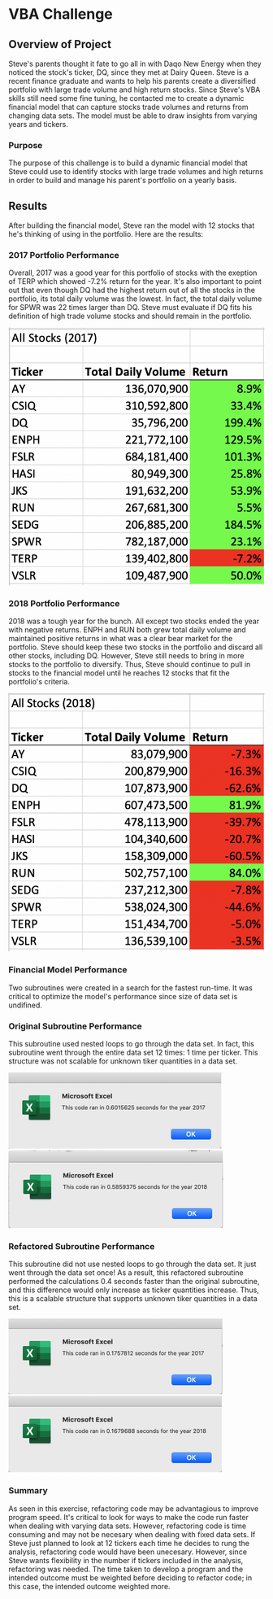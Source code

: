 # VBA Challenge

## Overview of Project
Steve's parents thought it fate to go all in with Daqo New Energy when they noticed the stock's ticker, DQ, since they met at Dairy Queen. Steve is a recent finance graduate and wants to help his parents create a diversified portfolio with large trade volume and high return stocks. Since Steve's VBA skills still need some fine tuning, he contacted me to create a dynamic financial model that can capture stocks trade volumes and returns from changing data sets. The model must be able to draw insights from varying years and tickers.  

### Purpose
The purpose of this challenge is to build a dynamic financial model that Steve could use to identify stocks with large trade volumes and high returns in order to build and manage his parent's portfolio on a yearly basis. 

## Results
After building the financial model, Steve ran the model with 12 stocks that he's thinking of using in the portfolio. Here are the results: 

### 2017 Portfolio Performance
Overall, 2017 was a good year for this portfolio of stocks with the exeption of TERP which showed -7.2% return for the year. It's also important to point out that even though DQ had the highest return out of all the stocks in the portfolio, its total daily volume was the lowest. In fact, the total daily volume for SPWR was 22 times larger than DQ. Steve must evaluate if DQ fits his definition of high trade volume stocks and should remain in the portfolio. 

![](AllStocks_2017.png)

### 2018 Portfolio Performance 
2018 was a tough year for the bunch. All except two stocks ended the year with negative returns. ENPH and RUN both grew total daily volume and maintained positive returns in what was a clear bear market for the portfolio. Steve should keep these two stocks in the portfolio and discard all other stocks, including DQ. However, Steve still needs to bring in more stocks to the portfolio to diversify. Thus, Steve should continue to pull in stocks to the financial model until he reaches 12 stocks that fit the portfolio's criteria. 

![](AllStocks_2018.png)

### Financial Model Performance 
Two subroutines were created in a search for the fastest run-time. It was critical to optimize the model's performance since size of data set is undifined. 

### Original Subroutine Performance 
This subroutine used nested loops to go through the data set. In fact, this subroutine went through the entire data set 12 times: 1 time per ticker. This structure was not scalable for unknown tiker quantities in a data set. 

![](2017_Not_Refactored.png)
![](2018_Not_Refactored.png)

### Refactored Subroutine Performance 
This subroutine did not use nested loops to go through the data set. It just went through the data set once! As a result, this refactored subroutine performed the calculations 0.4 seconds faster than the original subroutine, and this difference would only increase as ticker quantities increase. Thus, this is a scalable structure that supports unknown tiker quantities in a data set. 

![](VBA_Challenge_2017.png)
![](VBA_Challenge_2018.png) 

### Summary
As seen in this exercise, refactoring code may be advantagious to improve program speed. It's critical to look for ways to make the code run faster when dealing with varying data sets. However, refactoring code is time consuming and may not be necesary when dealing with fixed data sets. If Steve just planned to look at 12 tickers each time he decides to rung the analysis, refactoring code would have been unecesary. However, since Steve wants flexibility in the number if tickers included in the analysis, refactoring was needed. The time taken to develop a program and the intended outcome must be weighted before deciding to refactor code; in this case, the intended outcome weighted more. 
